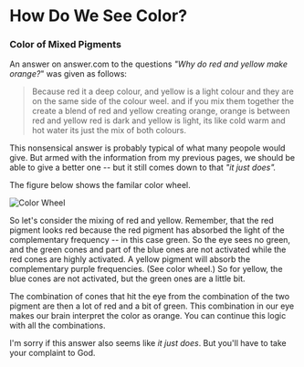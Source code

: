 How Do We See Color?
=============


### Color of Mixed Pigments


An answer on answer.com to the questions *"Why do red and yellow make orange?*" was given as follows:

>Because red it a deep colour, and yellow is a light colour and they are on the same side of the colour weel. and if you mix them together the create a blend of red and yellow creating orange, orange is between red and yellow red is dark and yellow is light, its like cold warm and hot water its just the mix of both colours.
>

This nonsensical answer is probably typical of what many peopole would give.  But armed with the information from my previous pages, we should be able to give a better one -- but it still comes down to that *"it just does".*

The figure below shows the familar color wheel.

![Color Wheel](/var/www/html/images/colourwheel01.gif  "Color Wheel Showing Complimentary Colors")

So let's consider the mixing of red and yellow.  Remember, that the red pigment looks red because the red pigment has absorbed the light of the complementary frequency -- in this case green.  So the eye sees no green, and the green cones and part of the blue ones are not activated while the red cones are highly activated.  A yellow pigment will absorb the complementary purple frequencies.  (See color wheel.) So for yellow, the blue cones are not activated, but the green ones are a little bit.

The combination of cones that hit the eye from the combination of the two pigment are then a lot of red and a bit of green.  This combination in our eye makes our brain interpret the color as orange.  You can continue this logic with all the combinations.  

I'm sorry if this answer also seems like *it just does*.  But you'll have to take your complaint to God.